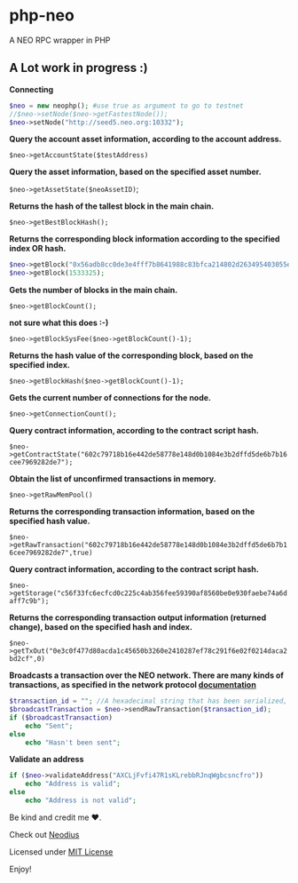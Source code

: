# php-neo
A NEO RPC wrapper in PHP

## A Lot work in progress :)

**Connecting**
```php
$neo = new neophp(); #use true as argument to go to testnet
//$neo->setNode($neo->getFastestNode());
$neo->setNode("http://seed5.neo.org:10332");
```

**Query the account asset information, according to the account address.**

```$neo->getAccountState($testAddress)```

**Query the asset information, based on the specified asset number.**

```$neo->getAssetState($neoAssetID)```;

**Returns the hash of the tallest block in the main chain.**

```$neo->getBestBlockHash();```

**Returns the corresponding block information according to the specified index OR hash.**
```php
$neo->getBlock("0x56adb8cc0de3e4fff7b8641988c83bfca214802d263495403055efdd437234c4");
$neo->getBlock(1533325);
```

**Gets the number of blocks in the main chain.**

```$neo->getBlockCount();```

**not sure what this does :-)**

```$neo->getBlockSysFee($neo->getBlockCount()-1);```

**Returns the hash value of the corresponding block, based on the specified index.**

```$neo->getBlockHash($neo->getBlockCount()-1);```

**Gets the current number of connections for the node.**

```$neo->getConnectionCount();```

**Query contract information, according to the contract script hash.**

```$neo->getContractState("602c79718b16e442de58778e148d0b1084e3b2dffd5de6b7b16cee7969282de7");```

**Obtain the list of unconfirmed transactions in memory.**

```$neo->getRawMemPool()```

**Returns the corresponding transaction information, based on the specified hash value.**

```$neo->getRawTransaction("602c79718b16e442de58778e148d0b1084e3b2dffd5de6b7b16cee7969282de7",true)```

**Query contract information, according to the contract script hash.**

```$neo->getStorage("c56f33fc6ecfcd0c225c4ab356fee59390af8560be0e930faebe74a6daff7c9b");```

**Returns the corresponding transaction output information (returned change), based on the specified hash and index.**

```$neo->getTxOut("0e3c0f477d80acda1c45650b3260e2410287ef78c291f6e02f0214daca2bd2cf",0)```

**Broadcasts a transaction over the NEO network. There are many kinds of transactions, as specified in the network protocol [documentation](http://docs.neo.org/en-us/node/network-protocol.html)**
```php
$transaction_id = ""; //A hexadecimal string that has been serialized, after the signed transaction in the program.
$broadcastTransaction = $neo->sendRawTransaction($transaction_id);
if ($broadcastTransaction)
	echo "Sent";
else
	echo "Hasn't been sent";
```

**Validate an address**
```php
if ($neo->validateAddress("AXCLjFvfi47R1sKLrebbRJnqWgbcsncfro"))
	echo "Address is valid";
else
	echo "Address is not valid";
```

Be kind and credit me ❤️.

Check out [Neodius](https://github.com/ITSVision/Neodius)

Licensed under [MIT License](License)

Enjoy!

